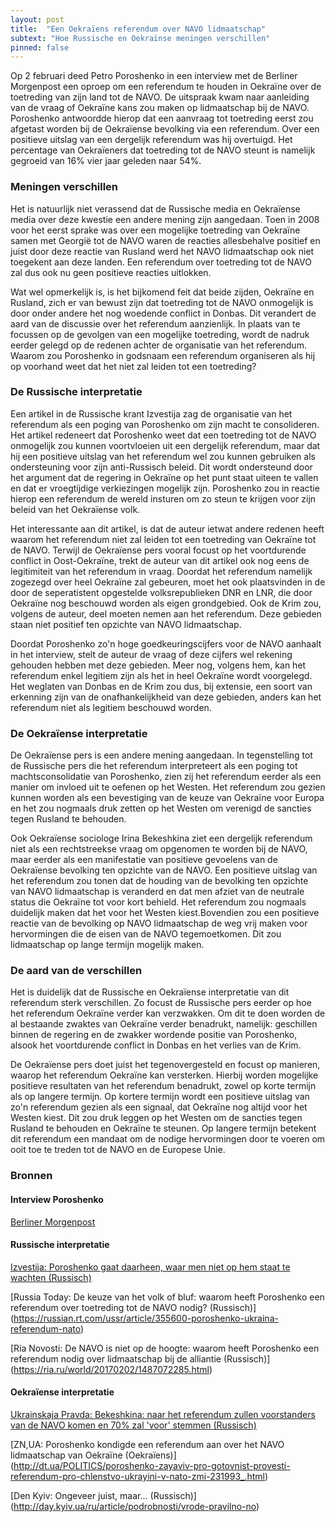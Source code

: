```yaml
---
layout: post
title:  "Een Oekraïens referendum over NAVO lidmaatschap"
subtext: "Hoe Russische en Oekraïnse meningen verschillen"
pinned: false
---
```


Op 2 februari deed Petro Poroshenko in een interview met de Berliner Morgenpost een oproep om een referendum te houden in Oekraïne
over de toetreding van zijn land tot de NAVO. De uitspraak kwam naar aanleiding van de vraag of Oekraïne kans zou maken op 
lidmaatschap bij de NAVO. Poroshenko antwoordde hierop dat een aanvraag tot toetreding eerst zou afgetast worden bij de Oekraïense
bevolking via een referendum. Over een positieve uitslag van een dergelijk referendum was hij overtuigd. Het percentage van Oekraïeners
dat toetreding  tot de NAVO steunt is namelijk gegroeid van 16% vier jaar geleden naar 54%.

### Meningen verschillen

Het is natuurlijk niet verassend dat de Russische media en Oekraïense media over deze kwestie een andere mening zijn aangedaan.
Toen in 2008 voor het eerst sprake was over een mogelijke toetreding van Oekraïne samen met Georgië tot de NAVO waren de reacties
allesbehalve positief en juist door deze reactie van Rusland werd het NAVO lidmaatschap ook niet toegekent aan deze landen. Een
referendum over toetreding tot de NAVO zal dus ook nu geen positieve reacties uitlokken.

Wat wel opmerkelijk is, is het bijkomend feit dat beide zijden, Oekraïne en Rusland, zich er van bewust zijn dat toetreding tot
de NAVO onmogelijk is door onder andere het nog woedende conflict in Donbas. Dit verandert de aard van de discussie over het referendum
aanzienlijk. In plaats van te focussen op de gevolgen van een mogelijke toetreding, wordt de nadruk eerder gelegd op de redenen
achter de organisatie van het referendum. Waarom zou Poroshenko in godsnaam een referendum organiseren als hij op voorhand weet dat het
niet zal leiden tot een toetreding?

### De Russische interpretatie

Een artikel in de Russische krant Izvestija zag de organisatie van het referendum als een poging van Poroshenko om zijn macht te 
consolideren. Het artikel redeneert dat Poroshenko weet dat een toetreding tot de NAVO onmogelijk zou kunnen voortvloeien uit een 
dergelijk referendum, maar dat hij een positieve uitslag van het referendum wel zou kunnen gebruiken als ondersteuning voor
zijn anti-Russisch beleid. Dit wordt ondersteund door het argument dat de regering in Oekraïne op het punt staat uiteen te 
vallen en dat er vroegtijdige verkiezingen mogelijk zijn. Poroshenko zou in reactie hierop een referendum de wereld insturen
om zo steun te krijgen voor zijn beleid van het Oekraïense volk.

Het interessante aan dit artikel, is dat de auteur ietwat andere redenen heeft waarom het referendum niet zal leiden tot een toetreding
van Oekraïne tot de NAVO. Terwijl de Oekraïense pers vooral focust op het voortdurende conflict in Oost-Oekraïne, trekt de auteur van
dit artikel ook nog eens de legitimiteit van het referendum in vraag. Doordat het referendum namelijk zogezegd over heel Oekraïne zal 
gebeuren, moet het ook plaatsvinden in de door de seperatistent opgestelde volksrepublieken DNR en LNR, die door Oekraïne nog beschouwd
worden als eigen grondgebied. Ook de Krim zou, volgens de auteur, deel moeten nemen aan het referendum. Deze gebieden staan niet positief
ten opzichte van NAVO lidmaatschap.

Doordat Poroshenko zo'n hoge goedkeuringscijfers voor de NAVO aanhaalt in het interview, stelt de auteur de vraag of deze cijfers wel
rekening gehouden hebben met deze gebieden. Meer nog, volgens hem, kan het referendum enkel legitiem zijn als het in heel Oekraïne wordt
voorgelegd. Het weglaten van Donbas en de Krim zou dus, bij extensie, een soort van erkenning zijn van de onafhankelijkheid van deze
gebieden, anders kan het referendum niet als legitiem beschouwd worden.

### De Oekraïense interpretatie

De Oekraïense pers is een andere mening aangedaan. In tegenstelling tot de Russische pers die het referendum interpreteert als een 
poging tot machtsconsolidatie van Poroshenko, zien zij het referendum eerder als een manier om invloed uit te oefenen op het Westen. 
Het referendum zou gezien kunnen worden als een bevestiging van de keuze van Oekraïne voor Europa en het zou nogmaals druk zetten op het 
Westen om verenigd de sancties tegen Rusland te behouden.

Ook Oekraïense sociologe Irina Bekeshkina ziet een dergelijk referendum niet als een rechtstreekse vraag om opgenomen te
worden bij de NAVO, maar eerder als een manifestatie van positieve gevoelens van de Oekraïense bevolking ten opzichte van de NAVO. 
Een positieve uitslag van het referendum zou tonen dat de houding van de bevolking ten opzichte van NAVO lidmaatschap is veranderd
en dat men afziet van de neutrale status die Oekraïne tot voor kort behield. Het referendum zou nogmaals duidelijk maken dat het
voor het Westen kiest.Bovendien zou een positieve reactie van de bevolking op NAVO lidmaatschap de weg vrij maken voor hervormingen die de eisen van de NAVO
tegemoetkomen. Dit zou lidmaatschap op lange termijn mogelijk maken.

### De aard van de verschillen

Het is duidelijk dat de Russische en Oekraïense interpretatie van dit referendum sterk verschillen. Zo focust de Russische pers eerder
op hoe het referendum Oekraïne verder kan verzwakken. Om dit te doen worden de al bestaande zwaktes van Oekraïne verder benadrukt, 
namelijk: geschillen binnen de regering en de zwakker wordende positie van Poroshenko, alsook het voortdurende conflict in Donbas en
het verlies van de Krim.

De Oekraïense pers doet juist het tegenovergesteld en focust op manieren, waarop het referendum Oekraïne kan versterken. Hierbij worden
mogelijke positieve resultaten van het referendum benadrukt, zowel op korte termijn als op langere termijn. Op kortere termijn wordt
een positieve uitslag van zo'n referendum gezien als een signaal, dat Oekraïne nog altijd voor het Westen kiest. Dit zou druk leggen 
op het Westen om de sancties tegen Rusland te behouden en Oekraïne te steunen. Op langere termijn betekent dit referendum een mandaat
om de nodige hervormingen door te voeren om ooit toe te treden tot de NAVO en de Europese Unie.

### Bronnen
#### Interview Poroshenko

[Berliner Morgenpost](http://www.morgenpost.de/politik/ausland/article209473203/Ukraine-Praesident-Poroschenko-Die-Nato-ist-unverzichtbar.html)

#### Russische interpretatie

[Izvestija: Poroshenko gaat daarheen, waar men niet op hem staat te wachten (Russisch)](http://izvestia.ru/news/662009)

[Russia Today: De keuze van het volk of bluf: waarom heeft Poroshenko een referendum over toetreding tot de NAVO nodig? (Russisch)] (https://russian.rt.com/ussr/article/355600-poroshenko-ukraina-referendum-nato)

[Ria Novosti: De NAVO is niet op de hoogte: waarom heeft Poroshenko een referendum nodig over lidmaatschap bij de alliantie (Russisch)] (https://ria.ru/world/20170202/1487072285.html)

#### Oekraïense interpretatie

[Ukrainskaja Pravda: Bekeshkina: naar het referendum zullen voorstanders van de NAVO komen en 70% zal 'voor' stemmen (Russisch)](http://www.pravda.com.ua/rus/news/2017/02/2/7134225/)

[ZN,UA: Poroshenko kondigde een referendum aan over het NAVO lidmaatschap van Oekraïne (Oekraïens)] (http://dt.ua/POLITICS/poroshenko-zayaviv-pro-gotovnist-provesti-referendum-pro-chlenstvo-ukrayini-v-nato-zmi-231993_.html)

[Den Kyiv: Ongeveer juist, maar... (Russisch)] (http://day.kyiv.ua/ru/article/podrobnosti/vrode-pravilno-no)
